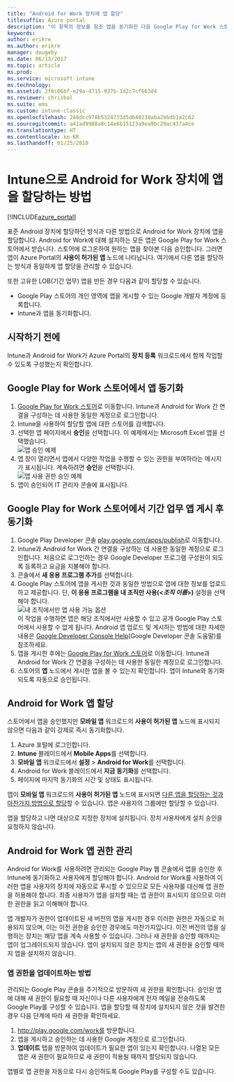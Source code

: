 ```yaml
---
title: "Android for Work 장치에 앱 할당"
titlesuffix: Azure portal
description: "이 항목의 정보를 참조 앱을 동기화한 다음 Google Play for Work 스토어에서 Android for Work 장치에 할당합니다.\""
keywords: 
author: erikre
ms.author: erikre
manager: dougeby
ms.date: 06/13/2017
ms.topic: article
ms.prod: 
ms.service: microsoft-intune
ms.technology: 
ms.assetid: 2f6c06bf-e29a-4715-937b-1d2c7cf663d4
ms.reviewer: chrisbal
ms.suite: ems
ms.custom: intune-classic
ms.openlocfilehash: 248dcc978b5324733d5d640230aba2b6db1a2c62
ms.sourcegitcommit: a41ad9988a8c14e6b15123a9ea9bc29ac437a4ce
ms.translationtype: HT
ms.contentlocale: ko-KR
ms.lasthandoff: 01/25/2018
---
```

# <a name="how-to-assign-apps-to-android-for-work-devices-with-intune"></a>Intune으로 Android for Work 장치에 앱을 할당하는 방법

[!INCLUDE[azure_portal](./includes/azure_portal.md)]

표준 Android 장치에 할당하던 방식과 다른 방법으로 Android for Work 장치에 앱을 할당합니다. Android for Work에 대해 설치하는 모든 앱은 Google Play for Work 스토어에서 받습니다. 스토어에 로그온하여 원하는 앱을 찾아본 다음 승인합니다.
그러면 앱이 Azure Portal의 **사용이 허가된 앱** 노드에 나타납니다. 여기에서 다른 앱을 할당하는 방식과 동일하게 앱 할당을 관리할 수 있습니다.

또한 고유한 LOB(기간 업무) 앱을 만든 경우 다음과 같이 할당할 수 있습니다.
- Google Play 스토어의 개인 영역에 앱을 게시할 수 있는 Google 개발자 계정에 등록합니다.
- Intune과 앱을 동기화합니다.

## <a name="before-you-start"></a>시작하기 전에

Intune과 Android for Work가 Azure Portal의 **장치 등록** 워크로드에서 함께 작업할 수 있도록 구성했는지 확인합니다.

## <a name="synchronize-an-app-from-the-google-play-for-work-store"></a>Google Play for Work 스토어에서 앱 동기화

1. [Google Play for Work 스토어](https://play.google.com/work)로 이동합니다. Intune과 Android for Work 간 연결을 구성하는 데 사용한 동일한 계정으로 로그인합니다.
2. Intune을 사용하여 할당할 앱에 대한 스토어를 검색합니다.
3. 선택한 앱 페이지에서 **승인**을 선택합니다. 이 예제에서는 Microsoft Excel 앱을 선택했습니다.<br>
  ![앱 승인 예제](media/approve.png)
4. 앱 창이 열리면서 앱에서 다양한 작업을 수행할 수 있는 권한을 부여하라는 메시지가 표시됩니다. 계속하려면 **승인**을 선택합니다.<br>
  ![앱 사용 권한 승인 예제](media/approve-app-permissions.png)
5. 앱이 승인되어 IT 관리자 콘솔에 표시됩니다.

## <a name="publish-then-synchronize-a-line-of-business-app-from-the-google-play-for-work-store"></a>Google Play for Work 스토어에서 기간 업무 앱 게시 후 동기화

1. Google Play Developer 콘솔 [play.google.com/apps/publish](https://play.google.com/apps/publish)로 이동합니다.
2. Intune과 Android for Work 간 연결을 구성하는 데 사용한 동일한 계정으로 로그인합니다. 처음으로 로그인하는 경우 Google Developer 프로그램 구성원이 되도록 등록하고 요금을 지불해야 합니다.
3. 콘솔에서 **새 응용 프로그램 추가**를 선택합니다.
4. Google Play 스토어에 앱을 게시한 것과 동일한 방법으로 앱에 대한 정보를 업로드하고 제공합니다. 단, **이 응용 프로그램을 내 조직만 사용(<*조직 이름*>)** 설정을 선택해야 합니다.<br>
  ![내 조직에서만 앱 사용 가능 옵션](media/restrict.png)<br>
이 작업을 수행하면 앱은 해당 조직에서만 사용할 수 있고 공개 Google Play 스토어에서 사용할 수 없게 됩니다.
Android 앱 업로드 및 게시하는 방법에 대한 자세한 내용은 [Google Developer Console Help](https://support.google.com/googleplay/android-developer/answer/113469)(Google Developer 콘솔 도움말)를 참조하세요.
5. 앱을 게시한 후에는 [Google Play for Work 스토어](https://play.google.com/work)로 이동합니다. Intune과 Android for Work 간 연결을 구성하는 데 사용한 동일한 계정으로 로그인합니다.
6. 스토어의 **앱** 노드에서 게시한 앱을 볼 수 있는지 확인합니다. 앱이 Intune와 동기화되도록 자동으로 승인됩니다.

## <a name="assign-an-android-for-work-app"></a>Android for Work 앱 할당

스토어에서 앱을 승인했지만 **모바일 앱** 워크로드의 **사용이 허가된 앱** 노드에 표시되지 않으면 다음과 같이 강제로 즉시 동기화합니다.

1. Azure 포털에 로그인합니다.
2. **Intune** 블레이드에서 **Mobile Apps**를 선택합니다.
3. **모바일 앱** 워크로드에서 **설정** > **Android for Work**를 선택합니다.
4. Android for Work 블레이드에서 **지금 동기화**를 선택합니다.
5. 페이지에 마지막 동기화의 시간 및 상태도 표시됩니다.

앱이 **모바일 앱** 워크로드의 **사용이 허가된 앱** 노드에 표시되면 [다른 앱을 할당하는 것과 마찬가지 방법으로 할당](/intune-azure/manage-apps/deploy-apps)할 수 있습니다. 앱은 사용자의 그룹에만 할당할 수 있습니다.

앱을 할당하고 나면 대상으로 지정한 장치에 설치됩니다. 장치 사용자에게 설치 승인을 요청하지 않습니다.

## <a name="manage-android-for-work-app-permissions"></a>Android for Work 앱 권한 관리
Android for Work를 사용하려면 관리되는 Google Play 웹 콘솔에서 앱을 승인한 후 Intune에 동기화하고 사용자에게 할당해야 합니다.  Android for Work를 사용하여 이러한 앱을 사용자의 장치에 자동으로 푸시할 수 있으므로 모든 사용자를 대신해 앱 권한을 허용해야 합니다.  최종 사용자가 앱을 설치할 때는 앱 권한이 표시되지 않으므로 이러한 권한을 읽고 이해해야 합니다.

앱 개발자가 권한이 업데이트된 새 버전의 앱을 게시한 경우 이러한 권한은 자동으로 허용되지 않으며, 이는 이전 권한을 승인한 경우에도 마찬가지입니다. 이전 버전의 앱을 실행하는 장치는 해당 앱을 계속 사용할 수 있습니다. 그러나 새 권한을 승인할 때까지는 앱이 업그레이드되지 않습니다. 앱이 설치되지 않은 장치는 앱의 새 권한을 승인할 때까지 앱을 설치하지 않습니다.

### <a name="how-to-update-app-permissions"></a>앱 권한을 업데이트하는 방법

관리되는 Google Play 콘솔을 주기적으로 방문하여 새 권한을 확인합니다. 승인된 앱에 대해 새 권한이 필요할 때 자신이나 다른 사용자에게 전자 메일을 전송하도록 Google Play를 구성할 수 있습니다. 앱을 할당할 때 장치에 설치되지 않은 것을 발견한 경우 다음 단계에 따라 새 권한을 확인하세요.

1. http://play.google.com/work를 방문합니다.
2. 앱을 게시하고 승인하는 데 사용한 Google 계정으로 로그인합니다.
3. **업데이트** 탭을 방문하여 업데이트가 필요한 앱이 있는지 확인합니다.  나열된 모든 앱은 새 권한이 필요하므로 새 권한이 적용될 때까지 할당되지 않습니다.  

앱별로 앱 권한을 자동으로 다시 승인하도록 Google Play를 구성할 수도 있습니다. 



